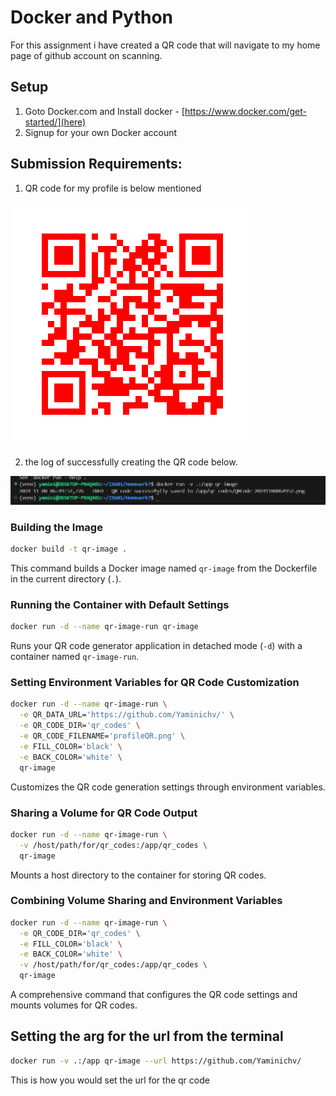 # Docker and Python

For this assignment i have created a QR code that will navigate to my home page of github account on scanning.


## Setup
1.  Goto Docker.com and Install docker - [https://www.docker.com/get-started/](here)
2.  Signup for your own Docker account 

## Submission Requirements:

1. QR code for my profile is below mentioned

![Yaminichv git profile](./QRCode_20241108065147.png)


2. the log of successfully creating the QR code below.

![Log of Output](./image.png)


### Building the Image

```sh
docker build -t qr-image .
```
This command builds a Docker image named `qr-image` from the Dockerfile in the current directory (`.`).

### Running the Container with Default Settings
```sh
docker run -d --name qr-image-run qr-image
```

Runs your QR code generator application in detached mode (`-d`) with a container named `qr-image-run`.

### Setting Environment Variables for QR Code Customization

```sh
docker run -d --name qr-image-run \
  -e QR_DATA_URL='https://github.com/Yaminichv/' \
  -e QR_CODE_DIR='qr_codes' \
  -e QR_CODE_FILENAME='profileQR.png' \
  -e FILL_COLOR='black' \
  -e BACK_COLOR='white' \
  qr-image
```
Customizes the QR code generation settings through environment variables.

### Sharing a Volume for QR Code Output

```sh
docker run -d --name qr-image-run \
  -v /host/path/for/qr_codes:/app/qr_codes \
  qr-image
```
Mounts a host directory to the container for storing QR codes.

### Combining Volume Sharing and Environment Variables

```sh
docker run -d --name qr-image-run \
  -e QR_CODE_DIR='qr_codes' \
  -e FILL_COLOR='black' \
  -e BACK_COLOR='white' \
  -v /host/path/for/qr_codes:/app/qr_codes \
  qr-image
```

A comprehensive command that configures the QR code settings and mounts volumes for QR codes.

## Setting the arg for the url from the terminal
```sh
docker run -v .:/app qr-image --url https://github.com/Yaminichv/
```
This is how you would set the url for the qr code